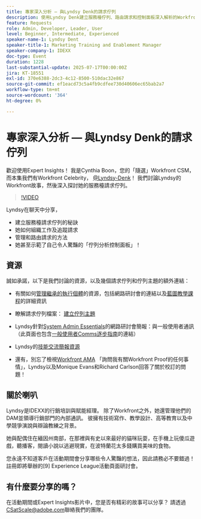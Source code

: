 ```yaml
---
title: 專家深入分析 — 與Lyndsy Denk的請求佇列
description: 使用Lyndsy Denk建立服務檯佇列、路由請求和控制面板深入解析的Workfront專家秘訣。
feature: Requests
role: Admin, Developer, Leader, User
level: Beginner, Intermediate, Experienced
speaker-name-1: Lyndsy Dent
speaker-title-1: Marketing Training and Enablement Manager
speaker-company-1: IDEXX
doc-type: Event
duration: 1228
last-substantial-update: 2025-07-17T00:00:00Z
jira: KT-18551
exl-id: 370e6388-2dc3-4c12-8500-510dac32e867
source-git-commit: ef1eacd73c5a4fb9cdfee730d40606ec65bab2a7
workflow-type: tm+mt
source-wordcount: '364'
ht-degree: 0%

---
```


# 專家深入分析 — 與Lyndsy Denk的請求佇列

歡迎使用Expert Insights！  我是Cynthia Boon，您的「隨選」Workfront CSM，而本集我們有Workfront Celebrity， [@Lyndsy-Denk](https://experienceleaguecommunities.adobe.com/t5/user/viewprofilepage/user-id/17573167)！ 我們討論Lyndsy的Workfront故事，然後深入探討她的服務檯請求佇列。

>[!VIDEO](https://video.tv.adobe.com/v/3465272/?learn=on&enablevpops)

Lyndsy在聊天中分享，

* 建立服務檯請求佇列的秘訣
* 她如何組織工作及追蹤請求
* 管理和路由請求的方法
* 她甚至示範了自己令人驚豔的「佇列分析控制面板」！

## 資源

誠如承諾，以下是我們討論的資源，以及幾個請求佇列和佇列主題的額外連結：

* 有關如何[管理繼承的執行個體](https://experienceleague.adobe.com/zh-hant/docs/workfront-learn/tutorials-workfront/administration-and-setup/system-perfomance-and-maintenance/take-charge-of-an-existing-workfront-instance)的資源，包括網路研討會的連結以及[藍圖教學課程](https://experienceleague.adobe.com/zh-hant/docs/workfront-learn/tutorials-workfront/manage-work/request-queues/understand-request-queues)的詳細資訊

* 瞭解請求佇列檔案： [建立佇列主題](https://experienceleague.adobe.com/zh-hant/docs/workfront/using/manage-work/requests/create-and-manage-request-queues/create-queue-topics)

* Lyndsy針對[System Admin Essentials](https://experienceleaguecommunities.adobe.com/t5/workfront-discussions/webinar-system-admin-essentials-communicating-with-end-users/td-p/606096)的網路研討會簡報：與一般使用者通訊（此頁面也包含[一般使用者Comms逐步指南](https://experienceleaguecommunities.adobe.com/t5/workfront-blogs/introducing-the-end-user-communications-cookbook/ba-p/607439)的連結）

* Lyndsy的[技能交流簡報資源](https://experienceleaguecommunities.adobe.com/t5/workfront-discussions/event-follow-up-november-2024-skill-exchange-workfront-process/m-p/726841#M3642)

* 還有，別忘了檢視[Workfront AMA](https://experienceleaguecommunities.adobe.com/t5/workfront-events/workfront-ama-ask-me-anything-about-workfront-proof/ev-p/748798) 「詢問我有關Workfront Proof的任何事情」，Lyndsy以及Monique Evans和Richard Carlson回答了關於校訂的問題！

## 關於喇叭 

Lyndsy是IDEXX的行銷培訓與賦能經理。 除了Workfront之外，她還管理他們的DAM並領導行銷部門的內部通訊。 彼擁有技術寫作、教學設計、高等教育以及中學競爭演說與辯論教練之背景。

她與配偶住在緬因州南部，在那裡與有史以來最好的貓咪玩耍，在手機上玩傻瓜遊戲，聽播客，閱讀小說以逃避現實，在波特蘭花太多錢購買美味的食物。

您永遠不知道客戶在活動期間會分享哪些令人驚豔的想法，因此請務必不要錯過！  註冊即將舉辦的[9] Experience League活動頁面研討會。

## 有什麼要分享的嗎？

在活動期間或Expert Insights影片中，您是否有精彩的故事可以分享？ 請透過[CSatScale@adobe.com](mailto:CSatScale@adobe.com)聯絡我們的團隊。
